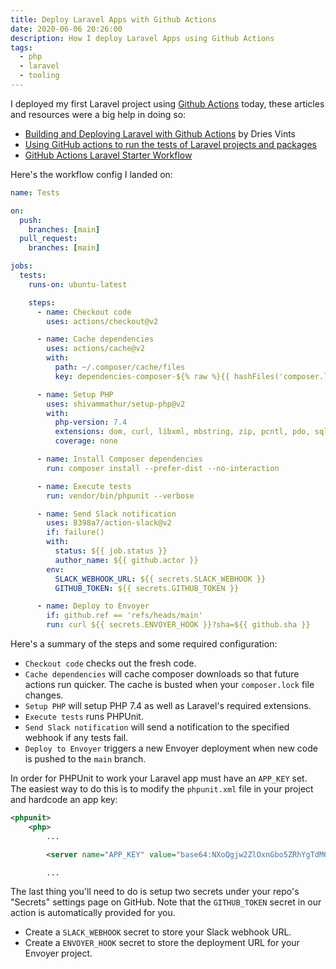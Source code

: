 ```yaml
---
title: Deploy Laravel Apps with Github Actions
date: 2020-06-06 20:26:00
description: How I deploy Laravel Apps using Github Actions
tags:
  - php
  - laravel
  - tooling
---
```


I deployed my first Laravel project using [Github Actions](https://github.com/features/actions) today, these articles and resources were a big help in doing so:

- [Building and Deploying Laravel with Github Actions](https://medium.com/@driesvints/building-and-deploying-laravel-with-github-actions-8111e8a6646e) by Dries Vints
- [Using GitHub actions to run the tests of Laravel projects and packages](https://freek.dev/1546-using-github-actions-to-run-the-tests-of-laravel-projects-and-packages)
- [GitHub Actions Laravel Starter Workflow](https://github.com/actions/starter-workflows/blob/2ffdd0654ef8d0dfa8ff3c740a6f1d4c2eaccd8f/ci/laravel.yml)

Here's the workflow config I landed on:

```yml
name: Tests

on:
  push:
    branches: [main]
  pull_request:
    branches: [main]

jobs:
  tests:
    runs-on: ubuntu-latest

    steps:
      - name: Checkout code
        uses: actions/checkout@v2

      - name: Cache dependencies
        uses: actions/cache@v2
        with:
          path: ~/.composer/cache/files
          key: dependencies-composer-${% raw %}{{ hashFiles('composer.lock') }}{% endraw %}

      - name: Setup PHP
        uses: shivammathur/setup-php@v2
        with:
          php-version: 7.4
          extensions: dom, curl, libxml, mbstring, zip, pcntl, pdo, sqlite, pdo_sqlite
          coverage: none

      - name: Install Composer dependencies
        run: composer install --prefer-dist --no-interaction

      - name: Execute tests
        run: vendor/bin/phpunit --verbose

      - name: Send Slack notification
        uses: 8398a7/action-slack@v2
        if: failure()
        with:
          status: ${{ job.status }}
          author_name: ${{ github.actor }}
        env:
          SLACK_WEBHOOK_URL: ${{ secrets.SLACK_WEBHOOK }}
          GITHUB_TOKEN: ${{ secrets.GITHUB_TOKEN }}

      - name: Deploy to Envoyer
        if: github.ref == 'refs/heads/main'
        run: curl ${{ secrets.ENVOYER_HOOK }}?sha=${{ github.sha }}
```

Here's a summary of the steps and some required configuration:

- `Checkout code` checks out the fresh code.
- `Cache dependencies` will cache composer downloads so that future actions run quicker. The cache is busted when your `composer.lock` file changes.
- `Setup PHP` will setup PHP 7.4 as well as Laravel's required extensions.
- `Execute tests` runs PHPUnit.
- `Send Slack notification` will send a notification to the specified webhook if any tests fail.
- `Deploy to Envoyer` triggers a new Envoyer deployment when new code is pushed to the `main` branch.

In order for PHPUnit to work your Laravel app must have an `APP_KEY` set. The easiest way to do this is to modify the `phpunit.xml` file in your project and hardcode an app key:

```xml
<phpunit>
    <php>
        ...

        <server name="APP_KEY" value="base64:NXoQgjw2ZlOxnGbo5ZRhYgTdM6xLYsgYElNAgcTQJkE="/>

        ...
```

The last thing you'll need to do is setup two secrets under your repo's "Secrets" settings page on GitHub. Note that the `GITHUB_TOKEN` secret in our action is automatically provided for you.

- Create a `SLACK_WEBHOOK` secret to store your Slack webhook URL.
- Create a `ENVOYER_HOOK` secret to store the deployment URL for your Envoyer project.
